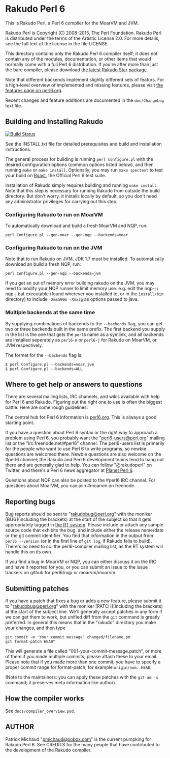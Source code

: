 # Rakudo Perl 6

This is Rakudo Perl, a Perl 6 compiler for the MoarVM and JVM.

Rakudo Perl is Copyright (C) 2008-2015, The Perl Foundation. Rakudo Perl
is distributed under the terms of the Artistic License 2.0. For more
details, see the full text of the license in the file LICENSE.

This directory contains only the Rakudo Perl 6 compiler itself; it 
does not contain any of the modules, documentation, or other items
that would normally come with a full Perl 6 distribution.  If you're
after more than just the bare compiler, please download [the latest
Rakudo Star package](http://rakudo.org/downloads/star).

Note that different backends implement slightly different sets of
featurs. For a high-level overview of implemented and missing features,
please visit [the features page on perl6.org](http://perl6.org/compilers/features).

Recent changes and feature additions are documented in the `doc/ChangeLog`
text file.

## Building and Installing Rakudo

[![Build Status](https://travis-ci.org/rakudo/rakudo.svg?branch=nom)](https://travis-ci.org/rakudo/rakudo)

See the INSTALL.txt file for detailed prerequisites and build and
installation instructions.

The general process for building is running `perl Configure.pl` with
the desired configuration options (common options listed below), and
then running `make` or `make install`. Optionally, you may run
`make spectest` to test your build on [Roast](http://github.com/perl6/roast),
the Official Perl 6 test suite.

Installation of Rakudo simply requires building and running `make install`.
Note that this step is necessary for running Rakudo from outside the build
directory. But don't worry, it installs locally by default, so you don't need
any administrator privileges for carrying out this step.

### Configuring Rakudo to run on MoarVM

To automatically download and build a fresh MoarVM and NQP, run:

    perl Configure.pl --gen-moar --gen-nqp --backends=moar

### Configuring Rakudo to run on the JVM

Note that to run Rakudo on JVM, JDK 1.7 must be installed. To automatically
download an build a fresh NQP, run:

    perl Configure.pl --gen-nqp --backends=jvm

If you get an out of memory error building rakudo on the JVM, you may
need to modify your NQP runner to limit memory use. e.g. edit the
nqp-j / nqp-j.bat executable (found wherever you installed to, or in the
`install/bin` directory) to include `-Xms500m -Xmx2g` as options passed to java.

### Multiple backends at the same time

By supplying combinations of backends to the `--backends` flag, you
can get two or three backends built in the same prefix. The first
backend you supply in the list is the one that gets the `perl6` name
as a symlink, and all backends are installed seperately as
`perl6-m` or `perl6-j` for Rakudo on
MoarVM, or JVM respectively.

The format for the `--backends` flag is:

    $ perl Configure.pl --backends=moar,jvm
    $ perl Configure.pl --backends=ALL

## Where to get help or answers to questions

There are several mailing lists, IRC channels, and wikis available with
help for Perl 6 and Rakudo. Figuring out the right one to use
is often the biggest battle. Here are some rough guidelines:

The central hub for Perl 6 information is [perl6.org](http://perl6.org/).
This is always a good starting point.

If you have a question about Perl 6 syntax or the right way to approach
a problem using Perl 6, you probably want the "perl6-users@perl.org"
mailing list or the "irc.freenode.net/#perl6" channel.  The perl6-users
list is primarily for the people who want to use Perl 6 to write
programs, so newbie questions are welcomed there.  Newbie questions
are also welcome on the #perl6 channel; the Rakudo and Perl 6
development teams tend to hang out there and are generally glad
to help.  You can follow "@rakudoperl" on Twitter, and there's
a Perl 6 news aggregator at [Planet Perl 6](http://pl6anet.org/).

Questions about NQP can also be posted to the #perl6 IRC channel.
For questions about MoarVM, you can join #moarvm on freenode.

## Reporting bugs

Bug reports should be sent to "rakudobug@perl.org" with the moniker
[BUG]\(including the brackets) at the start of the subject so that it
gets appropriately tagged in [the RT system](https://rt.perl.org/rt3/).
Please include or attach any sample source code that exhibits the bug,
and include either the release name/date or the git commit identifier.
You find that information in the output from `perl6 --version` (or in
the first line of `git log`, if Rakudo fails to build). There's no need
to cc: the perl6-compiler mailing list, as the RT system will handle
this on its own.

If you find a bug in MoarVM or NQP, you can either discuss it on the IRC
and have it reported for you, or you can submit an issue to the issue
trackers on github for perl6/nqp or moarvm/moarvm.

## Submitting patches

If you have a patch that fixes a bug or adds a new feature, please
submit it to "rakudobug@perl.org" with the moniker [PATCH]\(including
the brackets) at the start of the subject line. We'll generally accept
patches in any form if we can get them to work, but unified diff from
the `git` command is greatly preferred. In general this means that in
the "rakudo" directory you make your changes, and then type

    git commit -m 'Your commit message' changed/filename.pm
    git format-patch HEAD^

This will generate a file called "001-your-commit-message.patch", or
more of them if you made multiple commits; please attach these to your
email. Please note that if you made more than one commit, you have to
specify a proper commit range for format-patch,
for example `origin/nom..HEAD`.

(Note to the maintainers: you can apply these patches with the 
`git-am -s` command; it preserves meta information like author).

## How the compiler works

See `docs/compiler_overview.pod`.

## AUTHOR

Patrick Michaud "pmichaud@pobox.com" is the current pumpking for
Rakudo Perl 6.  See CREDITS for the many people that have contributed
to the development of the Rakudo compiler.
